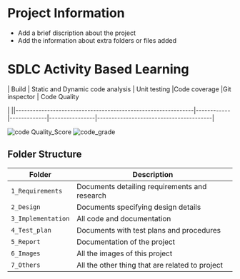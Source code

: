 # Project Information

* Add a brief discription about the project
* Add the information about extra folders or files added
# SDLC Activity Based Learning
| Build | Static and Dynamic code analysis       | Unit testing |Code coverage |Git inspector | Code Quality

|
||--------------------------------------------------------------|------------|-------------|----------------|----------------------------------------|

![code Quality_Score](https://www.code-inspector.com/project/28173/score/svg)
![code_grade](https://www.code-inspector.com/project/28173/status/svg)
## Folder Structure

Folder             | Description
-------------------| -----------------------------------------
`1_Requirements`   | Documents detailing requirements and research
`2_Design`         | Documents specifying design details
`3_Implementation` | All code and documentation
`4_Test_plan`      | Documents with test plans and procedures
`5_Report`         | Documentation of the project
`6_Images`         | All the images of this project
`7_Others`         | All the other thing that are related to project

